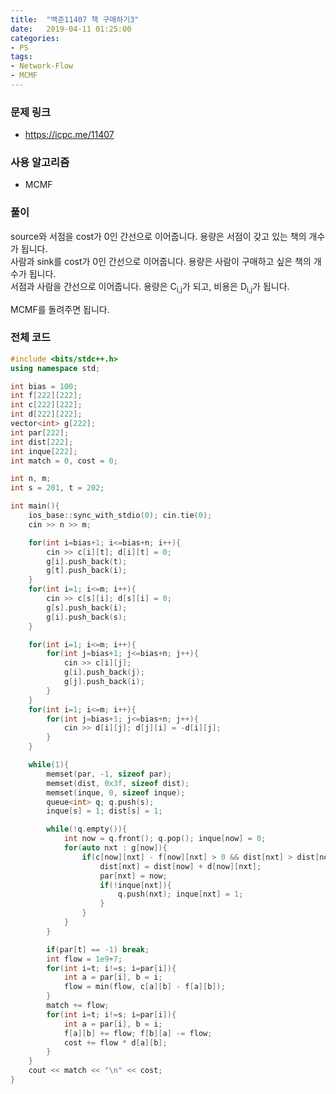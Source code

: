 ```yaml
---
title:  "백준11407 책 구매하기3"
date:   2019-04-11 01:25:00
categories:
- PS
tags:
- Network-Flow
- MCMF
---
```


### 문제 링크
* https://icpc.me/11407

### 사용 알고리즘
* MCMF

### 풀이
source와 서점을 cost가 0인 간선으로 이어줍니다. 용량은 서점이 갖고 있는 책의 개수가 됩니다.<br>
사람과 sink를 cost가 0인 간선으로 이어줍니다. 용량은 사람이 구매하고 싶은 책의 개수가 됩니다.<br>
서점과 사람을 간선으로 이어줍니다. 용량은 C<sub>i,j</sub>가 되고, 비용은 D<sub>i,j</sub>가 됩니다.

MCMF를 돌려주면 됩니다.

### 전체 코드
```cpp
#include <bits/stdc++.h>
using namespace std;

int bias = 100;
int f[222][222];
int c[222][222];
int d[222][222];
vector<int> g[222];
int par[222];
int dist[222];
int inque[222];
int match = 0, cost = 0;

int n, m;
int s = 201, t = 202;

int main(){
	ios_base::sync_with_stdio(0); cin.tie(0);
	cin >> n >> m;

	for(int i=bias+1; i<=bias+n; i++){
		cin >> c[i][t]; d[i][t] = 0;
		g[i].push_back(t);
		g[t].push_back(i);
	}
	for(int i=1; i<=m; i++){
		cin >> c[s][i]; d[s][i] = 0;
		g[s].push_back(i);
		g[i].push_back(s);
	}

	for(int i=1; i<=m; i++){
		for(int j=bias+1; j<=bias+n; j++){
			cin >> c[i][j];
			g[i].push_back(j);
			g[j].push_back(i);
		}
	}
	for(int i=1; i<=m; i++){
		for(int j=bias+1; j<=bias+n; j++){
			cin >> d[i][j]; d[j][i] = -d[i][j];
		}
	}

	while(1){
		memset(par, -1, sizeof par);
		memset(dist, 0x3f, sizeof dist);
		memset(inque, 0, sizeof inque);
		queue<int> q; q.push(s);
		inque[s] = 1; dist[s] = 1;

		while(!q.empty()){
			int now = q.front(); q.pop(); inque[now] = 0;
			for(auto nxt : g[now]){
				if(c[now][nxt] - f[now][nxt] > 0 && dist[nxt] > dist[now] + d[now][nxt]){
					dist[nxt] = dist[now] + d[now][nxt];
					par[nxt] = now;
					if(!inque[nxt]){
						q.push(nxt); inque[nxt] = 1;
					}
				}
			}
		}

		if(par[t] == -1) break;
		int flow = 1e9+7;
		for(int i=t; i!=s; i=par[i]){
			int a = par[i], b = i;
			flow = min(flow, c[a][b] - f[a][b]);
		}
		match += flow;
		for(int i=t; i!=s; i=par[i]){
			int a = par[i], b = i;
			f[a][b] += flow; f[b][a] -= flow;
			cost += flow * d[a][b];
		}
	}
	cout << match << "\n" << cost;
}
```
